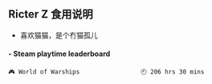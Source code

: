 ## Ricter Z 食用说明
- 喜欢猫猫，是个冇猫孤儿

<!-- steam-box start -->
#### - Steam playtime leaderboard
```text
🎮 World of Warships                 🕘 206 hrs 30 mins
```
<!-- Powered by https://github.com/YouEclipse/steam-box . -->
<!-- steam-box end -->
